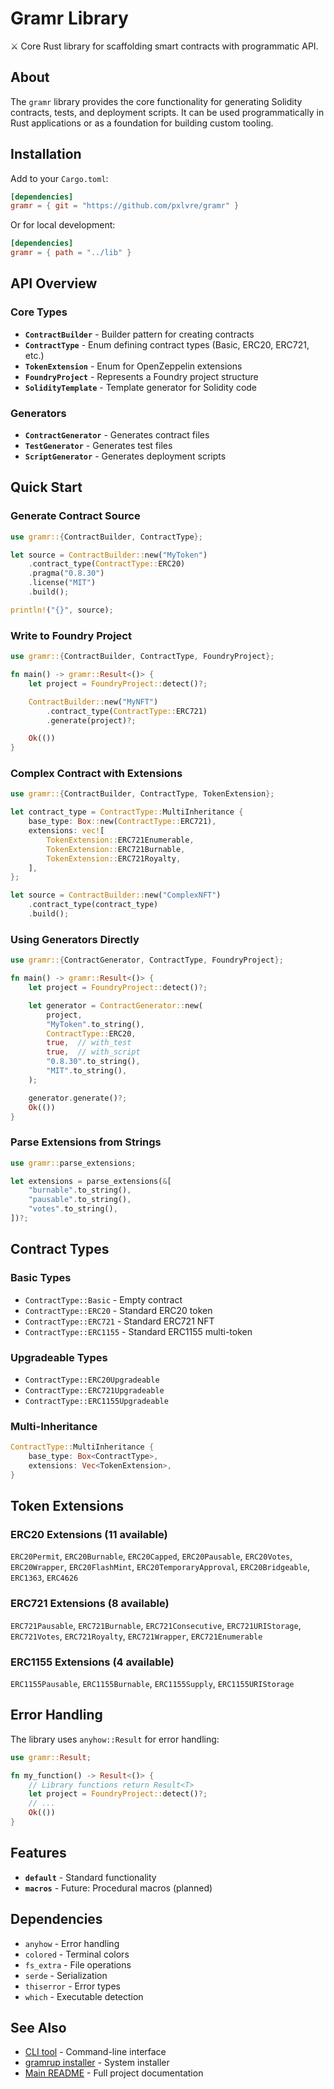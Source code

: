 # Gramr Library

⚔️ Core Rust library for scaffolding smart contracts with programmatic API.

## About

The `gramr` library provides the core functionality for generating Solidity contracts, tests, and deployment scripts. It can be used programmatically in Rust applications or as a foundation for building custom tooling.

## Installation

Add to your `Cargo.toml`:

```toml
[dependencies]
gramr = { git = "https://github.com/pxlvre/gramr" }
```

Or for local development:

```toml
[dependencies]
gramr = { path = "../lib" }
```

## API Overview

### Core Types

- **`ContractBuilder`** - Builder pattern for creating contracts
- **`ContractType`** - Enum defining contract types (Basic, ERC20, ERC721, etc.)
- **`TokenExtension`** - Enum for OpenZeppelin extensions
- **`FoundryProject`** - Represents a Foundry project structure
- **`SolidityTemplate`** - Template generator for Solidity code

### Generators

- **`ContractGenerator`** - Generates contract files
- **`TestGenerator`** - Generates test files
- **`ScriptGenerator`** - Generates deployment scripts

## Quick Start

### Generate Contract Source

```rust
use gramr::{ContractBuilder, ContractType};

let source = ContractBuilder::new("MyToken")
    .contract_type(ContractType::ERC20)
    .pragma("0.8.30")
    .license("MIT")
    .build();

println!("{}", source);
```

### Write to Foundry Project

```rust
use gramr::{ContractBuilder, ContractType, FoundryProject};

fn main() -> gramr::Result<()> {
    let project = FoundryProject::detect()?;

    ContractBuilder::new("MyNFT")
        .contract_type(ContractType::ERC721)
        .generate(project)?;

    Ok(())
}
```

### Complex Contract with Extensions

```rust
use gramr::{ContractBuilder, ContractType, TokenExtension};

let contract_type = ContractType::MultiInheritance {
    base_type: Box::new(ContractType::ERC721),
    extensions: vec![
        TokenExtension::ERC721Enumerable,
        TokenExtension::ERC721Burnable,
        TokenExtension::ERC721Royalty,
    ],
};

let source = ContractBuilder::new("ComplexNFT")
    .contract_type(contract_type)
    .build();
```

### Using Generators Directly

```rust
use gramr::{ContractGenerator, ContractType, FoundryProject};

fn main() -> gramr::Result<()> {
    let project = FoundryProject::detect()?;

    let generator = ContractGenerator::new(
        project,
        "MyToken".to_string(),
        ContractType::ERC20,
        true,  // with_test
        true,  // with_script
        "0.8.30".to_string(),
        "MIT".to_string(),
    );

    generator.generate()?;
    Ok(())
}
```

### Parse Extensions from Strings

```rust
use gramr::parse_extensions;

let extensions = parse_extensions(&[
    "burnable".to_string(),
    "pausable".to_string(),
    "votes".to_string(),
])?;
```

## Contract Types

### Basic Types

- `ContractType::Basic` - Empty contract
- `ContractType::ERC20` - Standard ERC20 token
- `ContractType::ERC721` - Standard ERC721 NFT
- `ContractType::ERC1155` - Standard ERC1155 multi-token

### Upgradeable Types

- `ContractType::ERC20Upgradeable`
- `ContractType::ERC721Upgradeable`
- `ContractType::ERC1155Upgradeable`

### Multi-Inheritance

```rust
ContractType::MultiInheritance {
    base_type: Box<ContractType>,
    extensions: Vec<TokenExtension>,
}
```

## Token Extensions

### ERC20 Extensions (11 available)

`ERC20Permit`, `ERC20Burnable`, `ERC20Capped`, `ERC20Pausable`, `ERC20Votes`, `ERC20Wrapper`, `ERC20FlashMint`, `ERC20TemporaryApproval`, `ERC20Bridgeable`, `ERC1363`, `ERC4626`

### ERC721 Extensions (8 available)

`ERC721Pausable`, `ERC721Burnable`, `ERC721Consecutive`, `ERC721URIStorage`, `ERC721Votes`, `ERC721Royalty`, `ERC721Wrapper`, `ERC721Enumerable`

### ERC1155 Extensions (4 available)

`ERC1155Pausable`, `ERC1155Burnable`, `ERC1155Supply`, `ERC1155URIStorage`

## Error Handling

The library uses `anyhow::Result` for error handling:

```rust
use gramr::Result;

fn my_function() -> Result<()> {
    // Library functions return Result<T>
    let project = FoundryProject::detect()?;
    // ...
    Ok(())
}
```

## Features

- **`default`** - Standard functionality
- **`macros`** - Future: Procedural macros (planned)

## Dependencies

- `anyhow` - Error handling
- `colored` - Terminal colors
- `fs_extra` - File operations
- `serde` - Serialization
- `thiserror` - Error types
- `which` - Executable detection

## See Also

- [CLI tool](../cli/) - Command-line interface
- [gramrup installer](../gramrup/) - System installer
- [Main README](../README.md) - Full project documentation
